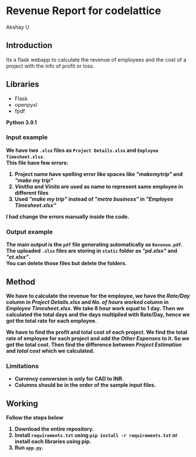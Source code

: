 # Revenue Report for codelattice
Akshay U

## Introduction
Its a flask webapp to calculate the revenue of employees and the cost of a project with the info of profit or loss.


## Libraries
  + Flask
  + openpyxl
  + fpdf
  
  <b>Python 3.9.1


### Input example
We have two `.xlsx` files as `Project Details.xlsx` and `Employee Timesheet.xlsx`.<br>
This file have few errors:
  1. Project name have spelling error like spaces like _"makemytrip"_ and _"make my trip"_
  2. _Vinitha_ and _Vinita_ are used as name to represent same employee in different files
  3. Used _"make my trip"_ instead of _"metro business"_ in _"Employee Timesheet.xlsx"_

I had change the errors manually inside the code.


### Output example
The main output is the `pdf` file generating automatically as `Revenue.pdf`. <br>
The uploaded `.xlsx` files are storing in `static` folder as _"pd.xlsx"_ and _"et.xlsx"_.<br>
You can delete those files but delete the folders.


## Method
We have to calculate the revenue for the employee, we have the _Rate/Day_ column in _Project Details.xlsx_ and _No. of hours worked_ column in _Employee Timesheet.xlsx_. We take 8 hour work equal to 1 day. Then we calculated the total days and the days multiplied with Rate/Day, hence we got the total rate for each employee.

We have to find the profit and total cost of each project. We find the total rate of employee for each project and add the _Other Expenses_ to it. So we got the total cost. Then find the difference between _Project Estimation_ and _total cost_ which we calculated.


### Limitations
 + Currency conversion is only for CAD to INR.
 + Columns should be in the order of the sample input files.


## Working
Follow the steps below
  1. Download the entire repository. <br>
  2. Install `requirements.txt` using `pip install -r requirements.txt` or install each libraries using pip.<br>
  3. Run `app.py`.
